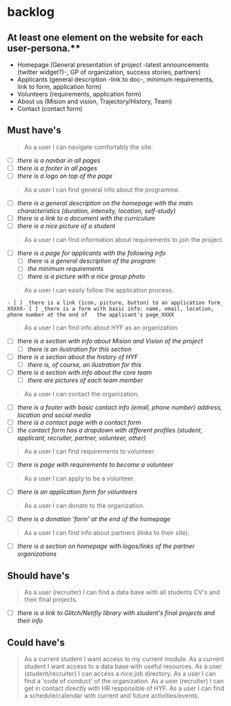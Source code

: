 # backlog

## At least one element on the website for each user-persona.\*\*

- Homepage (General presentation of project -latest announcements (twitter
  widget?)-, GP of organization, success stories, partners)
- Applicants (general description -link to doc-, minimum requirements, link to
  form, application form)
- Volunteers (requirements, application form)
- About us (Mision and vision, Trajectory/History, Team)
- Contact (contact form)

## Must have's

> As a user I can navigate comfortably the site.

- [ ] _there is a navbar in all pages_
- [ ] _there is a footer in all pages_
- [ ] _there is a logo on top of the page_

> As a user I can find general info about the programme.

- [ ] _there is a general description on the homepage with the main
      characteristics (duration, intensity, location, self-study)_
- [ ] _there is a link to a document with the curriculum_
- [ ] _there is a nice picture of a student_

> As a user I can find information about requirements to join the project.

- [ ] _there is a page for applicants with the following info_
  - [ ] _there is a general description of the program_
  - [ ] _the minimum requirements_
  - [ ] _there is a picture with a nice group photo_

> As a user I can easily follow the application process.

    - [ ] _there is a link (icon, picture, button) to an application form_
    XXXXX- [ ] _there is a form with basic info: name, email, location, phone number at the end of   the applicant's page_XXXX

> As a user I can find info about HYF as an organization.

- [ ] _there is a section with info about Mision and Vision of the project_
  - [ ] _there is an ilustration for this section_
- [ ] _there is a section about the history of HYF_
  - [ ] _there is, of course, an ilustration for this_
- [ ] _there is a section with info about the core team_
  - [ ] _there are pictures of each team member_

> As a user I can contact the organization.

- [ ] _there is a footer with basic contact info (email, phone number) address,
      location and social media_
- [ ] _there is a contact page with a contact form_
- [ ] _the contact form has a dropdown with different profiles (student,
      applicant, recruiter, partner, volunteer, other)_

> As a user I can find requirements to volunteer.

- [ ] _there is page with requirements to become a volunteer_

> As a user I can apply to be a volunteer.

- [ ] _there is an application form for volunteers_

> As a user I can donate to the organization.

- [ ] _there is a donation 'form' at the end of the homepage_

> As a user I can find info about partners (links to their site).

- [ ] _there is a section on homepage with logos/links of the partner
      organizations_

## Should have's

> As a user (recruiter) I can find a data base with all students CV's and their
> final projects.

- [ ] _there is a link to Glitch/Netifly library with student's final projects
      and their info_

## Could have's

> As a current student I want access to my current module. As a current student
> I want access to a data base with useful resources. As a user
> (student/recruiter) I can access a nice job directory. As a user I can find a
> 'code of conduct' of the organization. As a user (recruiter) I can get in
> contact directly with HR responsible of HYF. As a user I can find a
> schedule/calendar with current and future activities/events.
